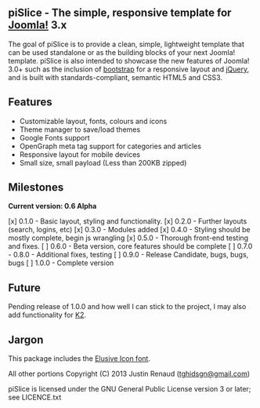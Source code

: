 piSlice - The simple, responsive template for [Joomla!] 3.x
--------------
The goal of piSlice is to provide a clean, simple, lightweight template that can be used standalone or as the building blocks of your next Joomla! template.
piSlice is also intended to showcase the new features of Joomla! 3.0+ such as the inclusion of [bootstrap] for a responsive layout and [jQuery], and is built with standards-compliant, semantic HTML5 and CSS3.

Features
--------------

- Customizable layout, fonts, colours and icons
- Theme manager to save/load themes
- Google Fonts support
- OpenGraph meta tag support for categories and articles
- Responsive layout for mobile devices
- Small size, small payload (Less than 200KB zipped)

Milestones
--------------

**Current version: 0.6 Alpha**

[x] 0.1.0 - Basic layout, styling and functionality.
[x] 0.2.0 - Further layouts (search, logins, etc)
[x] 0.3.0 - Modules added
[x] 0.4.0 - Styling should be mostly complete, begin js wrangling
[x] 0.5.0 - Thorough front-end testing and fixes.
[ ] 0.6.0 - Beta version, core features should be complete
[ ] 0.7.0 - 0.8.0 - Additional fixes, testing
[ ] 0.9.0 - Release Candidate, bugs, bugs, bugs
[ ] 1.0.0 - Complete version


Future
--------------

Pending release of 1.0.0 and how well I can stick to the project, I may also add functionality for [K2].

Jargon
--------------

This package includes the [Elusive Icon font]. 

All other portions Copyright (C) 2013 Justin Renaud (tghidsgn@gmail.com)

piSlice is licensed under the GNU General Public License version 3 or later; see LICENCE.txt

[Joomla!]: http://www.joomla.org
[bootstrap]: http://twitter.github.com/bootstrap/
[jQuery]: http://www.jquery.com
[K2]: http://getk2.org
[Elusive Icon font]:https://github.com/aristath/elusive-iconfont
